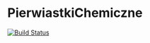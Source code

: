 # PierwiastkiChemiczne
[![Build Status](https://travis-ci.org/Sinnlos/PierwiastkiChemiczne.svg?branch=master)](https://travis-ci.org/Sinnlos/PierwiastkiChemiczne)
